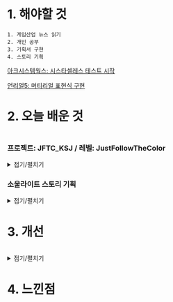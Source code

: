# 1. 해야할 것
```
1. 게임산업 뉴스 읽기
2. 개인 공부
3. 기획서 구현
4. 스토리 기획
```
[아크시스템웍스: 시스타셀레스 테스트 시작](https://www.gamemeca.com/view.php?gid=1742791)

[언리얼5: 머티리얼 표현식 구현](https://dev.epicgames.com/community/learning/courses/7wR/unreal-engine-53ee42/BKky/unreal-engine-e6bb67)


# 2. 오늘 배운 것
```

```

### 프로젝트: JFTC_KSJ / 레벨: JustFollowTheColor
<details>
<summary>접기/펼치기</summary>


</details>

### 소울라이트 스토리 기획
<details>
<summary>접기/펼치기</summary>


</details>


# 3. 개선
```

```
<details>
<summary>접기/펼치기</summary>


</details>



# 4. 느낀점
```

```


